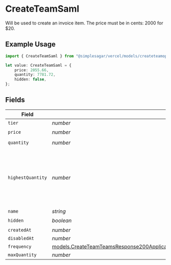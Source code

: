 # CreateTeamSaml

Will be used to create an invoice item. The price must be in cents: 2000 for $20.

## Example Usage

```typescript
import { CreateTeamSaml } from "@simplesagar/vercel/models/createteamop.js";

let value: CreateTeamSaml = {
    price: 2055.66,
    quantity: 7781.72,
    hidden: false,
};
```

## Fields

| Field                                                                                                                                                                                              | Type                                                                                                                                                                                               | Required                                                                                                                                                                                           | Description                                                                                                                                                                                        |
| -------------------------------------------------------------------------------------------------------------------------------------------------------------------------------------------------- | -------------------------------------------------------------------------------------------------------------------------------------------------------------------------------------------------- | -------------------------------------------------------------------------------------------------------------------------------------------------------------------------------------------------- | -------------------------------------------------------------------------------------------------------------------------------------------------------------------------------------------------- |
| `tier`                                                                                                                                                                                             | *number*                                                                                                                                                                                           | :heavy_minus_sign:                                                                                                                                                                                 | N/A                                                                                                                                                                                                |
| `price`                                                                                                                                                                                            | *number*                                                                                                                                                                                           | :heavy_check_mark:                                                                                                                                                                                 | N/A                                                                                                                                                                                                |
| `quantity`                                                                                                                                                                                         | *number*                                                                                                                                                                                           | :heavy_check_mark:                                                                                                                                                                                 | N/A                                                                                                                                                                                                |
| `highestQuantity`                                                                                                                                                                                  | *number*                                                                                                                                                                                           | :heavy_minus_sign:                                                                                                                                                                                 | The highest quantity in the current period. Used to render the correct enable/disable UI for add-ons.                                                                                              |
| `name`                                                                                                                                                                                             | *string*                                                                                                                                                                                           | :heavy_minus_sign:                                                                                                                                                                                 | N/A                                                                                                                                                                                                |
| `hidden`                                                                                                                                                                                           | *boolean*                                                                                                                                                                                          | :heavy_check_mark:                                                                                                                                                                                 | N/A                                                                                                                                                                                                |
| `createdAt`                                                                                                                                                                                        | *number*                                                                                                                                                                                           | :heavy_minus_sign:                                                                                                                                                                                 | N/A                                                                                                                                                                                                |
| `disabledAt`                                                                                                                                                                                       | *number*                                                                                                                                                                                           | :heavy_minus_sign:                                                                                                                                                                                 | N/A                                                                                                                                                                                                |
| `frequency`                                                                                                                                                                                        | [models.CreateTeamTeamsResponse200ApplicationJSONResponseBodyBillingInvoiceItemsSamlFrequency](../models/createteamteamsresponse200applicationjsonresponsebodybillinginvoiceitemssamlfrequency.md) | :heavy_minus_sign:                                                                                                                                                                                 | N/A                                                                                                                                                                                                |
| `maxQuantity`                                                                                                                                                                                      | *number*                                                                                                                                                                                           | :heavy_minus_sign:                                                                                                                                                                                 | N/A                                                                                                                                                                                                |